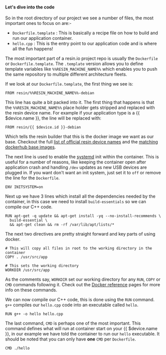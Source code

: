 #### Let's dive into the code
<!-- project link: https://github.com/josephroberts/resin-cpp-hello-world -->
So in the root directory of our project we see a number of files, the most important ones to focus on are:-
* `Dockerfile.template` : This is basically a recipe file on how to build and run our application container.
* `hello.cpp` : This is the entry point to our application code and is where all the fun happens!

The most important part of a resin.io project repo is usually the `Dockerfile` or `Dockerfile.template`. The `.template` version allows you to define template variables like `%%RESIN_MACHINE_NAME%%` which enables you to push the same repository to multiple different architecture fleets.

If we look at our `Dockerfile.template`, the first thing we see is:
```
FROM resin/%%RESIN_MACHINE_NAME%%-debian
```
This line has quite a bit packed into it. The first thing that happens is that the `%%RESIN_MACHINE_NAME%%` place holder gets stripped and replaced with the resin device name. For example if your application type is a {{ $device.name }}, the line will be replaced with:
```
FROM resin/{{ $device.id }}-debian
```
Which tells the resin builder that this is the docker image we want as our base. Checkout the full [list of official resin device names][listOfResinNames] and the [matching dockerhub base images][resinDockerHub].

The next line is used to enable the [systemd][systemd-link] init within the container. This is useful for a number of reasons, like keeping the container open after application crash and handling `/dev` updates as new USB devices are plugged in. If you want don't want an init system, just set it to `off` or remove the line for the `Dockerfile`.
```
ENV INITSYSTEM=on
```

Next up we have 3 lines which install all the dependencies needed by the container, in this case we need to install `build-essentials` so we can compile our C++ code.
```
RUN apt-get -q update && apt-get install -yq --no-install-recommends \
  build-essential \
  && apt-get clean && rm -rf /var/lib/apt/lists/*
```

The next two directives are pretty straight forward and key parts of using docker.
```
# This will copy all files in root to the working directory in the container
COPY . /usr/src/app

# This sets the working directory
WORKDIR /usr/src/app
```
As the comments say, `WORKDIR` set our working directory for any `RUN`, `COPY` or `CMD` commands following it. Check out the [Docker reference][docker-ref] pages for more info on these commands.

We can now compile our C++ code, this is done using the `RUN` command. `g++` compiles our `hello.cpp` code into an executable called `hello`.
```
RUN g++ -o hello hello.cpp
```

The last command, `CMD` is perhaps one of the most important. This command defines what will run at container start on your {{ $device.name }}, in our example we have told the container to run our `hello` executable. It should be noted that you can only have **one** `CMD` per `Dockerfile`.
```
CMD ./hello
```

[resinDockerHub]:https://hub.docker.com/u/resin/
[docker-ref]:https://docs.docker.com/engine/reference/builder/
[systemd-link]:https://en.wikipedia.org/wiki/Systemd
[listOfResinNames]:/devicetypes/
